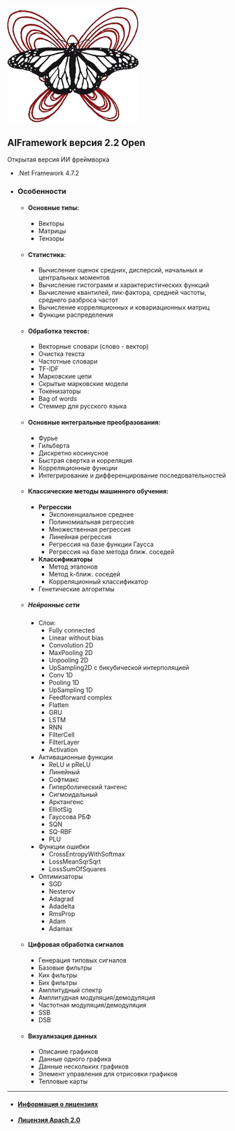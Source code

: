 <img src="https://github.com/AIFramework/AIFrameworkOpen/blob/main/Docs/img/logo.png?raw=true" width=300 />

## AIFramework версия 2.2 Open
Открытая версия ИИ фреймворка


* .Net Framework 4.7.2


* ### Особенности

  * #### Основные типы: 
    * Векторы
    * Матрицы
    * Тензоры
   
  * #### Статистика:
    * Вычисление оценок средних, дисперсий, начальных и центральных моментов
    * Вычисление гистограмм и характеристических функций
    * Вычисление квантилей, пик-фактора, средней частоты, среднего разброса частот
    * Вычисление корреляционных и ковариационных матриц
    * Функции распределения
   
   * #### Обработка текстов:
     * Векторные словари (слово - вектор)
     * Очистка текста
     * Частотные словари
     * TF-IDF
     * Марковские цепи
     * Скрытые марковские модели
     * Токенизаторы
     * Bag of words
     * Стеммер для русского языка

  * #### Основные интегральные преобразования:
    * Фурье
    * Гильберта
    * Дискретно косинусное
    * Быстрая свертка и корреляция
    * Корреляционные функции
    * Интегрирование и дифференцирование последовательностей

  * #### Классические методы машинного обучения: 
    * **Регрессии**
        * Экспоненциальное среднее
        * Полиномиальная регрессия
        * Множественная регрессия
        * Линейная регрессия
        * Регрессия на базе функции Гаусса
        * Регрессия на базе метода ближ. соседей
     * **Классификаторы**
        * Метод эталонов
        * Метод k-ближ. соседей
        * Корреляционный классификатор
     * Генетические алгоритмы

  * ##### Нейронные сети
    * Слои: 
      * Fully connected
      * Linear without bias
      * Convolution 2D
      * MaxPooling 2D
      * Unpooling 2D
      * UpSampling2D с бикубической интерполяцией
      * Conv 1D
      * Pooling 1D
      * UpSampling 1D
      * Feedforward complex
      * Flatten
      * GRU
      * LSTM
      * RNN
      * FilterCell
      * FilterLayer
      * Activation
    * Активационные функции
      * ReLU и pReLU
      * Линейный
      * Софтмакс
      * Гиперболический тангенс
      * Сигмоидальный
      * Арктангенс
      * ElliotSig
      * Гауссова РБФ
      * SQN
      * SQ-RBF
      * PLU
    * Функции ошибки
      * CrossEntropyWithSoftmax
      * LossMeanSqrSqrt
      * LossSumOfSquares  
    * Оптимизаторы
      * SGD
      * Nesterov
      * Adagrad
      * Adadelta
      * RmsProp
      * Adam
      * Adamax
 

   * #### Цифровая обработка сигналов
      * Генерация типовых сигналов
      * Базовые фильтры
      * Ких фильтры
      * Бих фильтры
      * Амплитудный спектр
      * Амплитудная модуляция/демодуляция
      * Частотная модуляция/демодуляция
      * SSB
      * DSB

   * #### Визуализация данных
      * Описание графиков
      * Данные одного графика
      * Данные нескольких графиков
      * Элемент управления для отрисовки графиков
      * Тепловые карты

---
* #### [Информация о лицензиях](https://github.com/AIFramework/AIFrameworkOpen/blob/main/Docs/INFO.md)
* #### [Лицензия Apach 2.0](https://github.com/AIFramework/AIFrameworkOpen/blob/main/LICENSE)
